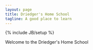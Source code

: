 ```yaml
---
layout: page
title: Driedger's Home School
tagline: A good place to learn
---
```

{% include JB/setup %}

Welcome to the Driedger's Home School



